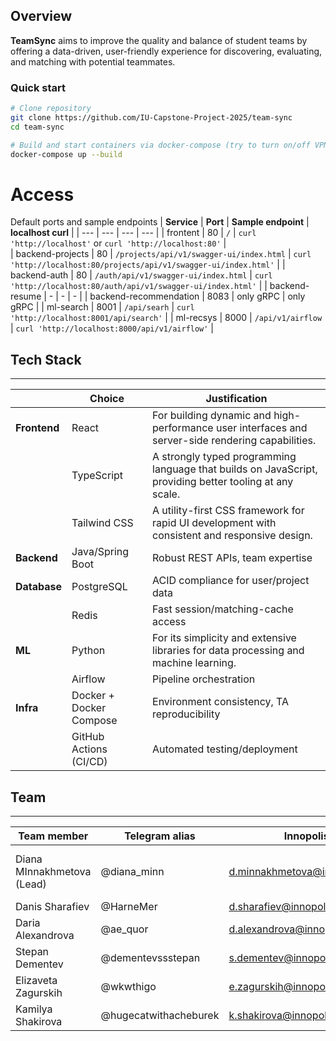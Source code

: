 
## Overview


**TeamSync** aims to improve the quality and balance of student teams by offering a data-driven, user-friendly experience for discovering, evaluating, and matching with potential teammates.


### Quick start

```bash
# Clone repository
git clone https://github.com/IU-Capstone-Project-2025/team-sync
cd team-sync

# Build and start containers via docker-compose (try to turn on/off VPN, if you can't download some dependencies)
docker-compose up --build
```

# Access 
Default ports and sample endpoints
| **Service** | **Port** | **Sample endpoint** | **localhost curl** |
| --- | --- | --- | --- |
| frontent | 80 | `/` | `curl 'http://localhost'` or `curl 'http://localhost:80'` |                              
| backend-projects | 80 | `/projects/api/v1/swagger-ui/index.html` | `curl 'http://localhost:80/projects/api/v1/swagger-ui/index.html'` |
| backend-auth | 80 | `/auth/api/v1/swagger-ui/index.html` | `curl 'http://localhost:80/auth/api/v1/swagger-ui/index.html'` |
| backend-resume | - | - | - |
| backend-recommendation | 8083 | only gRPC | only gRPC |
| ml-search | 8001 | `/api/searh` | `curl 'http://localhost:8001/api/search'` |
| ml-recsys | 8000 | `/api/v1/airflow` | `curl 'http://localhost:8000/api/v1/airflow'` |

## Tech Stack

---

|  | **Choice** | **Justification** |
| --- | --- | --- |
| **Frontend** | React | For building dynamic and high-performance user interfaces and server-side rendering capabilities. |
|  | TypeScript | A strongly typed programming language that builds on JavaScript, providing better tooling at any scale. |
|  | Tailwind CSS | A utility-first CSS framework for rapid UI development with consistent and responsive design. |
| **Backend** | Java/Spring Boot | Robust REST APIs, team expertise |
| **Database** | PostgreSQL | ACID compliance for user/project data |
|  | Redis | Fast session/matching-cache access |
| **ML** | Python  | For its simplicity and extensive libraries for data processing and machine learning. |
|  | Airflow | Pipeline orchestration |
| **Infra** | Docker + Docker Compose | Environment consistency, TA reproducibility |
|  | GitHub Actions (CI/CD) | Automated testing/deployment |


##  Team

---

| Team member | Telegram alias | Innopolis Email | Responcibilities |
| --- | --- | --- | --- |
| Diana MInnakhmetova (Lead) | @diana_minn | d.minnakhmetova@innopolis.university | Product management, design, Report writing |
| Danis Sharafiev | @HarneMer | d.sharafiev@innopolis.university | ML + MLOps |
| Daria Alexandrova | @ae_quor | d.alexandrova@innopolis.university | Frontend |
| Stepan Dementev | @dementevssstepan | s.dementev@innopolis.university | Backend + DevOps |
| Elizaveta Zagurskih | @wkwthigo | e.zagurskih@innopolis.university | Backend |
| Kamilya Shakirova | @hugecatwithacheburek | k.shakirova@innopolis.university | ML |
